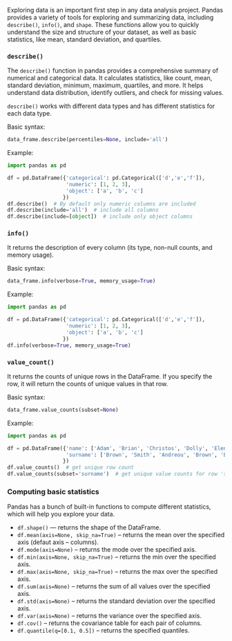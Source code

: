 Exploring data is an important first step in any data analysis project. 
Pandas provides a variety of tools for exploring and summarizing data, 
including `describe()`, `info()`, and `shape`.
These functions allow you to 
quickly understand the size and structure of your dataset, as well as basic 
statistics, like mean, standard deviation, and quartiles.

### `describe()`

The `describe()` function in pandas provides a comprehensive summary of numerical and 
categorical data. It calculates statistics, like count, mean, standard deviation, 
minimum, maximum, quartiles, and more. It helps understand data distribution, 
identify outliers, and check for missing values.

`describe()` works with different data types and has different statistics for each data type.

Basic syntax:
```python
data_frame.describe(percentiles=None, include='all')
```

Example:
```python
import pandas as pd

df = pd.DataFrame({'categorical': pd.Categorical(['d','e','f']),
                   'numeric': [1, 2, 3],
                   'object': ['a', 'b', 'c']
                  })
df.describe()  # By default only numeric columns are included
df.describe(include='all')  # include all columns
df.describe(include=[object])  # include only object columns
```

### `info()`
It returns the description of every column (its type, non-null counts, and memory usage).

Basic syntax:
```python
data_frame.info(verbose=True, memory_usage=True)
```

Example:
```python
import pandas as pd

df = pd.DataFrame({'categorical': pd.Categorical(['d','e','f']),
                   'numeric': [1, 2, 3],
                   'object': ['a', 'b', 'c']
                  })
df.info(verbose=True, memory_usage=True)
```



### `value_count()`
It returns the counts of unique rows in the DataFrame. If you specify the row, 
it will return the counts of unique values in that row.

Basic syntax:
```python
data_frame.value_counts(subset=None)
```

Example:
```python
import pandas as pd

df = pd.DataFrame({'name': ['Adam', 'Brian', 'Christos', 'Dolly', 'Elena', 'Dolly', 'Brian'],
                   'surname': ['Brown', 'Smith', 'Andreou', 'Brown', 'Blake', 'Andreou', 'Smith']
                  })
df.value_counts()  # get unique row count 
df.value_counts(subset='surname')  # get unique value counts for row 'surname'
```


### Computing basic statistics

Pandas has a bunch of built-in functions to compute different statistics, which will help you explore your data.
- `df.shape()` — returns the shape of the DataFrame.
- `df.mean(axis=None, skip_na=True)` – returns the mean over the specified axis (defaut axis – columns).
- `df.mode(axis=None)` – returns the mode over the specified axis.
- `df.min(axis=None, skip_na=True)` – returns the min over the specified axis.
- `df.max(axis=None, skip_na=True)` – returns the max over the specified axis.
- `df.sum(axis=None)` – returns the sum of all values over the specified axis.
- `df.std(axis=None)` – returns the standard deviation over the specified axis.
- `df.var(axis=None)` – returns the variance over the specified axis.
- `df.cov()` – returns the covariance table for each pair of columns.
- `df.quantile(q=[0.1, 0.5])` – returns the specified quantiles.
